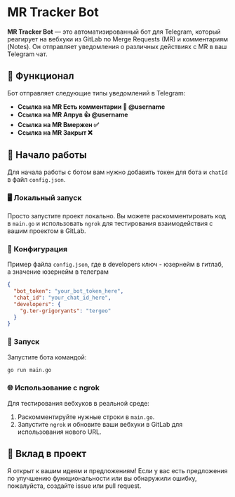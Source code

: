 
# MR Tracker Bot

**MR Tracker Bot** — это автоматизированный бот для Telegram, который реагирует на вебхуки из GitLab по Merge Requests (MR) и комментариям (Notes). Он отправляет уведомления о различных действиях с MR в ваш Telegram чат.

## 🚀 Функционал

Бот отправляет следующие типы уведомлений в Telegram:

- **Ссылка на MR Есть комментарии 💩 @username**
- **Ссылка на MR Апрув 👍 @username**
- **Ссылка на MR Вмержен ✅**
- **Ссылка на MR Закрыт ❌**

## 📐 Начало работы

Для начала работы с ботом вам нужно добавить токен для бота и `chatId` в файл `config.json`.

### 🖥 Локальный запуск

Просто запустите проект локально. Вы можете раскомментировать код в `main.go` и использовать `ngrok` для тестирования взаимодействия с вашим проектом в GitLab.

### 🔧 Конфигурация

Пример файла `config.json`, где в developers ключ - юзернейм в гитлаб, а значение юзернейм в телеграм

```json
{
  "bot_token": "your_bot_token_here",
  "chat_id": "your_chat_id_here",
  "developers": {
    "g.ter-grigoryants": "tergeo" 
  }
}
```

### 🚀 Запуск

Запустите бота командой:

```bash
go run main.go
```

### 🌐 Использование с ngrok

Для тестирования вебхуков в реальной среде:

1. Раскомментируйте нужные строки в `main.go`.
2. Запустите `ngrok` и обновите ваши вебхуки в GitLab для использования нового URL.

## 🤝 Вклад в проект

Я открыт к вашим идеям и предложениям! Если у вас есть предложения по улучшению функциональности или вы обнаружили ошибку, пожалуйста, создайте issue или pull request.
